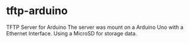 # tftp-arduino
TFTP Server for Arduino
The server was mount on a Arduino Uno with a Ethernet Interface.
Using a MicroSD for storage data.
